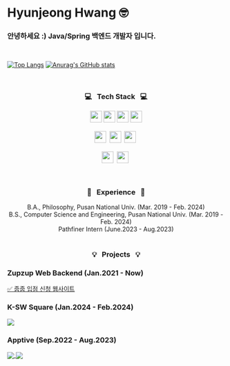# Hyunjeong Hwang 🤓

### 안녕하세요 :) Java/Spring 백엔드 개발자 입니다.

<br>

[![Top Langs](https://github-readme-stats.vercel.app/api/top-langs/?username=seasameoil)](https://github.com/anuraghazra/github-readme-stats)
[![Anurag's GitHub stats](https://github-readme-stats.vercel.app/api?username=seasameoil)](https://github.com/anuraghazra/github-readme-stats)

<br>

<h3 align="center">💻 &nbsp Tech Stack &nbsp 💻</h3>
<p align="center">
  <img height=27em src="https://img.shields.io/badge/Java-F80000?style=flat&logo=Oracle&logoColor=white"/></a>
  <img height=27em src="https://img.shields.io/badge/JavaScript-F7DF1E?style=flat&logo=JavaScript&logoColor=white"/></a>
  <img height=27em src="https://img.shields.io/badge/Python-3776AB?style=flat&logo=Python&logoColor=white"/></a>
  <img height=27em src="https://img.shields.io/badge/C++-00599C?style=flat&logo=C++&logoColor=white"/></a>
  <br><br>
  <img height=27em src="https://img.shields.io/badge/Git-F05032?style=flat&logo=git&logoColor=white"/></a>&nbsp
  <img height=27em src="https://img.shields.io/badge/Arduino-00878F?style=flat&logo=Arduino&logoColor=white"/></a>&nbsp
  <img height=27em src="https://img.shields.io/badge/Linux-FCC624?style=flat&logo=linux&logoColor=black"/></a>&nbsp
  <br><br>
  <img height=27em src="https://img.shields.io/badge/AWS-232F3E?style=flat&logo=AmazonAWS&logoColor=white"/></a>&nbsp
  <img height=27em src="https://img.shields.io/badge/Spring-6DB33F?style=flat&logo=Springboot&logoColor=white"/></a>&nbsp
</p>

<br>

<h3 align="center">🏢 &nbsp Experience &nbsp 🏢</h3>
<p align="center">
B.A., Philosophy, Pusan National Univ. (Mar. 2019 - Feb. 2024)<br>
B.S., Computer Science and Engineering, Pusan National Univ. (Mar. 2019 - Feb. 2024)<br>
Pathfiner Intern (June.2023 - Aug.2023) <br>

<br>

<h3 align="center">💡 &nbsp Projects &nbsp 💡</h3>

### Zupzup Web Backend (Jan.2021 - Now) <br>
[✅ 줍줍 입점 신청 웹사이트](https://zupzupofficial.com)

### K-SW Square (Jan.2024 - Feb.2024) <br>
<a href="https://github.com/seasameoil/network_LoRaWAN">
  <img align="center" src="https://github-readme-stats.vercel.app/api/pin/?username=seasameoil&repo=network_LoRaWAN" />
</a>

### Apptive (Sep.2022 - Aug.2023) <br>
<a href="https://github.com/seasameoil/apptive-17th-fruitable-backend">
  <img align="center" src="https://github-readme-stats.vercel.app/api/pin/?username=seasameoil&repo=apptive-17th-fruitable-backend" />
</a>
<a href="https://github.com/seasameoil/apptive-18th-healingMate-backend">
  <img align="center" src="https://github-readme-stats.vercel.app/api/pin/?username=seasameoil&repo=apptive-18th-healingMate-backend" />
</a>

<br>

